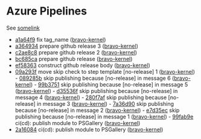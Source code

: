 # Azure Pipelines

See [somelink]()

- [a1a64f9](https://github.com/alt3/Docusaurus.Powershell/a1a64f978fa3e7f41afa4cf5d5e05881530a2fee) fix tag_name ([bravo-kernel](https://github.com/alt3/bravo-kernel))
- [a364934](https://github.com/alt3/Docusaurus.Powershell/a364934258844bdc08b107759f26ec9ee5953a5a) prepare github release 3 ([bravo-kernel](https://github.com/alt3/bravo-kernel))
- [c2ae8c8](https://github.com/alt3/Docusaurus.Powershell/c2ae8c81f7a97d40ee2ad18fb460b1574aea310f) prepare github release 2 ([bravo-kernel](https://github.com/alt3/bravo-kernel))
- [bc685ca](https://github.com/alt3/Docusaurus.Powershell/bc685ca06f4860a7dad243e037432c469bec36e4) prepare github release ([bravo-kernel](https://github.com/alt3/bravo-kernel))
- [ef58363](https://github.com/alt3/Docusaurus.Powershell/ef58363727c5fd8b3aa34ccf09f67017f78f6b94) construct github release body ([bravo-kernel](https://github.com/alt3/bravo-kernel))
- [09a293f](https://github.com/alt3/Docusaurus.Powershell/09a293f81cf418fac23e2e274c0fe070105a4aa1) move skip check to step template [no-release] 1 ([bravo-kernel](https://github.com/alt3/bravo-kernel))       - [089285b](https://github.com/alt3/Docusaurus.Powershell/089285b32e78f5f4ac9c9703a7562c4e596b9aae) skip publishing because [no-release] in message 6 ([bravo-kernel](https://github.com/alt3/bravo-kernel))     - [99b3751](https://github.com/alt3/Docusaurus.Powershell/99b375138af7979e27bd5353e3a49ec39c50ee4a) skip publishing because [no-release] in message 5 ([bravo-kernel](https://github.com/alt3/bravo-kernel))     - [d35536f](https://github.com/alt3/Docusaurus.Powershell/d35536f204267b7ef5c12327bf8fcd6b2c4f6a84) skip publishing because [no-release] in message 4 ([bravo-kernel](https://github.com/alt3/bravo-kernel))     - [280f7af](https://github.com/alt3/Docusaurus.Powershell/280f7af1f225ddd88407c74b845e574b56e024ee) skip publishing because [no-release] in message 3 ([bravo-kernel](https://github.com/alt3/bravo-kernel))     - [7a36d90](https://github.com/alt3/Docusaurus.Powershell/7a36d90e5f6cb42ba29981941f0aa7f19e323583) skip publishing because [no-release] in message 2 ([bravo-kernel](https://github.com/alt3/bravo-kernel))     - [e7d35ec](https://github.com/alt3/Docusaurus.Powershell/e7d35ec5429acb7127930a38021cde4f3a22d8da) skip publishing because [no-release] in message 1 ([bravo-kernel](https://github.com/alt3/bravo-kernel))     - [99fab9e](https://github.com/alt3/Docusaurus.Powershell/99fab9e471ed1f10e3b8507c16be620f895e6a91) ci(cd): publish module to PSGallery ([bravo-kernel](https://github.com/alt3/bravo-kernel))
- [2a16084](https://github.com/alt3/Docusaurus.Powershell/2a16084e1839bbfb90a30ea23bf69e4ece88e583) ci(cd): publish module to PSGallery ([bravo-kernel](https://github.com/alt3/bravo-kernel))

